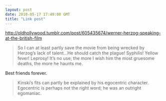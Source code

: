 ```yaml
---
layout: post
date: 2010-05-17 17:49:00 GMT
title: "Link post"
---
```

<http://oldhollywood.tumblr.com/post/605435674/werner-herzog-speaking-at-the-british-film>

> So I can at least partly save the movie from being wrecked by Herzog’s lack of talent…He should catch the plague! Syphilis! Yellow fever! Leprosy! It’s no use; the more I wish him the most gruesome deaths, the more he haunts me.

Best friends forever.

> Kinski’s fits can partly be explained by his egocentric character. Egocentric is perhaps not the right word; he was an outright egomaniac.